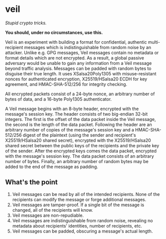 # veil

_Stupid crypto tricks._

**You should, under no circumstances, use this.**

Veil is an experiment with building a format for confidential, authentic multi-recipient messages
which is indistinguishable from random noise by an attacker. Unlike e.g. GPG messages, Veil messages
contain no metadata or format details which are not encrypted. As a result, a global passive
adversary would be unable to gain any information from a Veil message beyond traffic analysis.
Messages can be padded with random bytes to disguise their true length. It uses XSalsa20Poly1305
with misuse-resistant nonces for authenticated encryption, X25519/HSalsa20 ECDH for key agreement,
and HMAC-SHA-512/256 for integrity checking.

All encrypted packets consist of a 24-byte nonce, an arbitrary number of bytes of data, and a
16-byte Poly1305 authenticator.

A Veil message begins with an 8-byte header, encrypted with the message's session key. The header
consists of two big-endian 32-bit integers. The first is the offset of the data packet inside the
Veil message, the second is the length of the data packet. Following the header are an arbitrary
number of copies of the message's session key and a HMAC-SHA-512/256 digest of the plaintext (using
the sender and recipient's X25519/HSalsa20 shared secret), encrypted with the X25519/HSalsa20 shared
secret between the public keys of the recipients and the private key of the sender. After the
encrypted keys comes the data packet, encrypted with the message's session key. The data packet
consists of an arbitrary number of bytes. Finally, an arbitrary number of random bytes may be added
to the end of the message as padding.

## What's the point

1. Veil messages can be read by all of the intended recipients. None of the recipients can modify
   the message or forge additional messages.
2. Veil messages are tamper-proof. If a single bit of the message is changed, all of the recipients 
   will know.
3. Veil messages are non-repudiable.
4. Veil messages are indistinguishable from random noise, revealing no metadata about recipients'
   identities, number of recipients, etc.
5. Veil messages can be padded, obscuring a message's actual length.   
